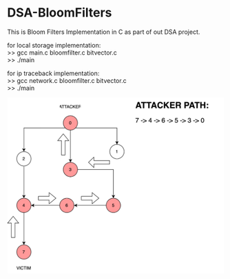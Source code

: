 # DSA-BloomFilters
This is Bloom Filters Implementation in C as part of out DSA project.

for local storage implementation: <br /> >> gcc main.c bloomfilter.c bitvector.c <br /> >> ./main
                                
                                
for ip traceback implementation: <br /> >> gcc network.c bloomfilter.c bitvector.c <br /> >> ./main

![Sample attacker path](IP_Traceback.svg)

